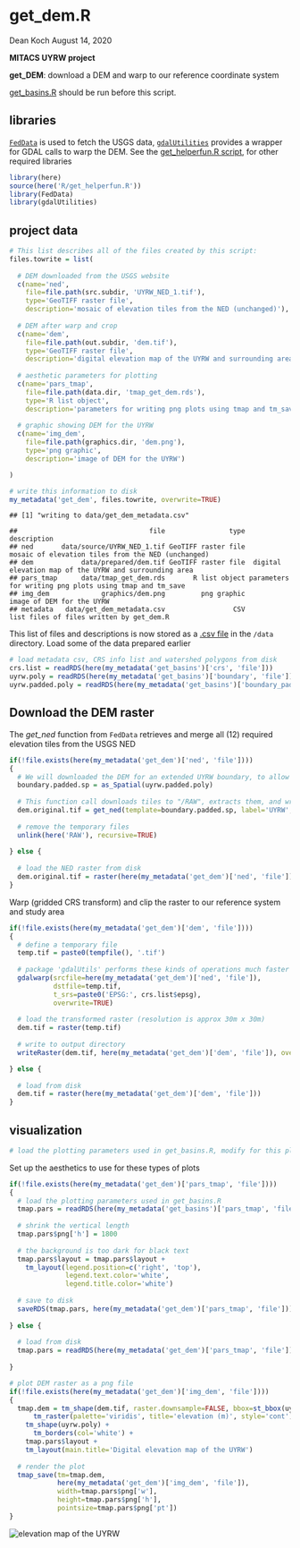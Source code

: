 get\_dem.R
================
Dean Koch
August 14, 2020

**MITACS UYRW project**

**get\_DEM**: download a DEM and warp to our reference coordinate system

[get\_basins.R](https://github.com/deankoch/UYRW_data/blob/master/markdown/get_basins.md)
should be run before this script.

## libraries

[`FedData`](https://cran.r-project.org/web/packages/FedData/index.html)
is used to fetch the USGS data,
[`gdalUtilities`](https://cran.r-project.org/web/packages/gdalUtilities/index.html)
provides a wrapper for GDAL calls to warp the DEM. See the
[get\_helperfun.R
script](https://github.com/deankoch/UYRW_data/blob/master/markdown/get_helperfun.md),
for other required libraries

``` r
library(here)
source(here('R/get_helperfun.R'))
library(FedData)
library(gdalUtilities)
```

## project data

``` r
# This list describes all of the files created by this script:
files.towrite = list(
  
  # DEM downloaded from the USGS website
  c(name='ned',
    file=file.path(src.subdir, 'UYRW_NED_1.tif'), 
    type='GeoTIFF raster file',
    description='mosaic of elevation tiles from the NED (unchanged)'), 
  
  # DEM after warp and crop
  c(name='dem',
    file=file.path(out.subdir, 'dem.tif'), 
    type='GeoTIFF raster file',
    description='digital elevation map of the UYRW and surrounding area'), 
  
  # aesthetic parameters for plotting
  c(name='pars_tmap',
    file=file.path(data.dir, 'tmap_get_dem.rds'), 
    type='R list object', 
    description='parameters for writing png plots using tmap and tm_save'),
  
  # graphic showing DEM for the UYRW
  c(name='img_dem',
    file=file.path(graphics.dir, 'dem.png'),
    type='png graphic',
    description='image of DEM for the UYRW')

)

# write this information to disk
my_metadata('get_dem', files.towrite, overwrite=TRUE)
```

    ## [1] "writing to data/get_dem_metadata.csv"

    ##                                 file                type                                             description
    ## ned       data/source/UYRW_NED_1.tif GeoTIFF raster file      mosaic of elevation tiles from the NED (unchanged)
    ## dem            data/prepared/dem.tif GeoTIFF raster file  digital elevation map of the UYRW and surrounding area
    ## pars_tmap      data/tmap_get_dem.rds       R list object parameters for writing png plots using tmap and tm_save
    ## img_dem             graphics/dem.png         png graphic                               image of DEM for the UYRW
    ## metadata   data/get_dem_metadata.csv                 CSV                list files of files written by get_dem.R

This list of files and descriptions is now stored as a [.csv
file](https://github.com/deankoch/UYRW_data/blob/master/data/get_dem_metadata.csv)
in the `/data` directory. Load some of the data prepared earlier

``` r
# load metadata csv, CRS info list and watershed polygons from disk
crs.list = readRDS(here(my_metadata('get_basins')['crs', 'file']))
uyrw.poly = readRDS(here(my_metadata('get_basins')['boundary', 'file']))
uyrw.padded.poly = readRDS(here(my_metadata('get_basins')['boundary_padded', 'file']))
```

## Download the DEM raster

The *get\_ned* function from `FedData` retrieves and merge all (12)
required elevation tiles from the USGS NED

``` r
if(!file.exists(here(my_metadata('get_dem')['ned', 'file'])))
{
  # We will downloaded the DEM for an extended UYRW boundary, to allow modeling of nearby weather records 
  boundary.padded.sp = as_Spatial(uyrw.padded.poly)
  
  # This function call downloads tiles to "/RAW", extracts them, and writes the mosaic to "UYRW_NED_1" in "/data/source"
  dem.original.tif = get_ned(template=boundary.padded.sp, label='UYRW', extraction.dir=here(src.subdir))
  
  # remove the temporary files
  unlink(here('RAW'), recursive=TRUE)
  
} else {
  
  # load the NED raster from disk
  dem.original.tif = raster(here(my_metadata('get_dem')['ned', 'file']))
}
```

Warp (gridded CRS transform) and clip the raster to our reference system
and study area

``` r
if(!file.exists(here(my_metadata('get_dem')['dem', 'file'])))
{
  # define a temporary file
  temp.tif = paste0(tempfile(), '.tif')
  
  # package 'gdalUtils' performs these kinds of operations much faster than `raster`
  gdalwarp(srcfile=here(my_metadata('get_dem')['ned', 'file']), 
           dstfile=temp.tif,
           t_srs=paste0('EPSG:', crs.list$epsg),
           overwrite=TRUE)
  
  # load the transformed raster (resolution is approx 30m x 30m)
  dem.tif = raster(temp.tif)
  
  # write to output directory
  writeRaster(dem.tif, here(my_metadata('get_dem')['dem', 'file']), overwrite=TRUE)

} else {
  
  # load from disk 
  dem.tif = raster(here(my_metadata('get_dem')['dem', 'file']))
}
```

## visualization

``` r
# load the plotting parameters used in get_basins.R, modify for this plot
```

Set up the aesthetics to use for these types of plots

``` r
if(!file.exists(here(my_metadata('get_dem')['pars_tmap', 'file'])))
{
  # load the plotting parameters used in get_basins.R
  tmap.pars = readRDS(here(my_metadata('get_basins')['pars_tmap', 'file']))
  
  # shrink the vertical length
  tmap.pars$png['h'] = 1800
  
  # the background is too dark for black text
  tmap.pars$layout = tmap.pars$layout + 
    tm_layout(legend.position=c('right', 'top'),
              legend.text.color='white',
              legend.title.color='white')
  
  # save to disk
  saveRDS(tmap.pars, here(my_metadata('get_dem')['pars_tmap', 'file']))
  
} else {
  
  # load from disk
  tmap.pars = readRDS(here(my_metadata('get_dem')['pars_tmap', 'file']))
  
} 

# plot DEM raster as a png file
if(!file.exists(here(my_metadata('get_dem')['img_dem', 'file'])))
{
  tmap.dem = tm_shape(dem.tif, raster.downsample=FALSE, bbox=st_bbox(uyrw.poly)) +
      tm_raster(palette='viridis', title='elevation (m)', style='cont') +
    tm_shape(uyrw.poly) +
      tm_borders(col='white') +
    tmap.pars$layout +
    tm_layout(main.title='Digital elevation map of the UYRW')
              
  # render the plot
  tmap_save(tm=tmap.dem, 
            here(my_metadata('get_dem')['img_dem', 'file']), 
            width=tmap.pars$png['w'], 
            height=tmap.pars$png['h'], 
            pointsize=tmap.pars$png['pt'])
}
```

![elevation map of the
UYRW](https://raw.githubusercontent.com/deankoch/UYRW_data/master/graphics/dem.png)
